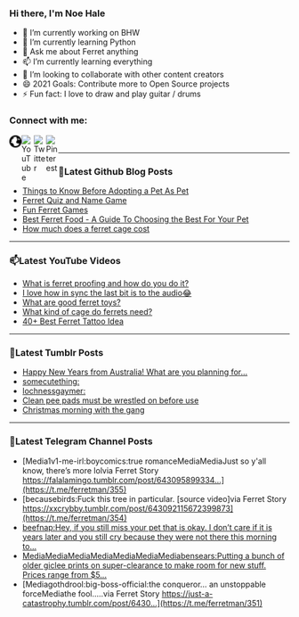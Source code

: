 ### Hi there, I'm Noe Hale

- 🔭 I’m currently working on BHW
- 🌱 I’m currently learning Python
- 💬 Ask me about Ferret anything
- 📫 I’m currently learning everything
- 🔭 I’m looking to collaborate with other content creators
- 😄 2021 Goals: Contribute more to Open Source projects
- ⚡ Fun fact: I love to draw and play guitar / drums

### Connect with me:

[<img align="left" alt="ferretvoice.com" width="22px" src="https://raw.githubusercontent.com/iconic/open-iconic/master/svg/globe.svg" />](https://ferretvoice.com)
[<img align="left" alt="YouTube" width="22px" src="https://cdn.jsdelivr.net/npm/simple-icons@v3/icons/youtube.svg" />](https://www.youtube.com/channel/UCk665XTfaMLVwFVWUmgnDiw)
[<img align="left" alt="Twitter" width="22px" src="https://cdn.jsdelivr.net/npm/simple-icons@v3/icons/twitter.svg" />](https://twitter.com/voiceferret)
[<img align="left" alt="Pinterest" width="22px" src="https://cdn.jsdelivr.net/npm/simple-icons@v3/icons/pinterest.svg" />](https://www.pinterest.com/voiceferret/)

<br />

---
### 🔭Latest Github Blog Posts
<!-- GITHUB:START -->
- [Things to Know Before Adopting a Pet As Pet](http://noehale.github.io/things-to-know-before-adopting-a-pet-as-pet/)
- [Ferret Quiz and Name Game](http://noehale.github.io/ferret-quiz/)
- [Fun Ferret Games](http://noehale.github.io/fun-ferret-games/)
- [Best Ferret Food - A Guide To Choosing the Best For Your Pet](http://noehale.github.io/best-ferret-food/)
- [How much does a ferret cage cost](http://noehale.github.io/how-much-does-a-ferret-cage-cost/)
<!-- GITHUB:END -->
---
### 📫Latest YouTube Videos

<!-- YOUTUBE:START -->
- [What is ferret proofing and how do you do it?](https://www.youtube.com/watch?v=81Syh_DJBQQ)
- [I love how in sync the last bit is to the audio😂](https://www.youtube.com/watch?v=WHBeGHwSlGY)
- [What are good ferret toys?](https://www.youtube.com/watch?v=tPxRilBzc0s)
- [What kind of cage do ferrets need?](https://www.youtube.com/watch?v=xzz6hC3sR5A)
- [40+ Best Ferret Tattoo Idea](https://www.youtube.com/watch?v=KIKqduR6Xcs)
<!-- YOUTUBE:END -->

---
### 📝Latest Tumblr Posts

<!-- TUMBLR:START -->
- [Happy New Years from Australia! What are you planning for...](https://come-forth-into-the-light.tumblr.com/post/643114815160811520)
- [somecutething:](https://come-forth-into-the-light.tumblr.com/post/643092115593871360)
- [lochnessgaymer:](https://come-forth-into-the-light.tumblr.com/post/643046836588904448)
- [Clean pee pads must be wrestled on before use](https://come-forth-into-the-light.tumblr.com/post/643024192388956160)
- [Christmas morning with the gang](https://come-forth-into-the-light.tumblr.com/post/643001576964898816)
<!-- TUMBLR:END -->
---
### 📝Latest Telegram Channel Posts

<!-- TELEGRAM:START -->
- [Media1v1-me-irl:boycomics:true romanceMediaMediaJust so y'all know, there’s more lolvia Ferret Story https://falalamingo.tumblr.com/post/643095899334...](https://t.me/ferretman/355)
- [becausebirds:Fuck this tree in particular. [source video]via Ferret Story https://xxcrybby.tumblr.com/post/643092115672399873](https://t.me/ferretman/354)
- [beefnap:Hey, if you still miss your pet that is okay. I don’t care if it is years later and you still cry because they were not there this morning to...](https://t.me/ferretman/353)
- [MediaMediaMediaMediaMediaMediaMediabensears:Putting a bunch of older giclee prints on super-clearance to make room for new stuff. Prices range from $5...](https://t.me/ferretman/352)
- [Mediagothdrool:big-boss-official:the conqueror… an unstoppable forceMediathe fool…..via Ferret Story https://just-a-catastrophy.tumblr.com/post/6430...](https://t.me/ferretman/351)
<!-- TELEGRAM:END -->
